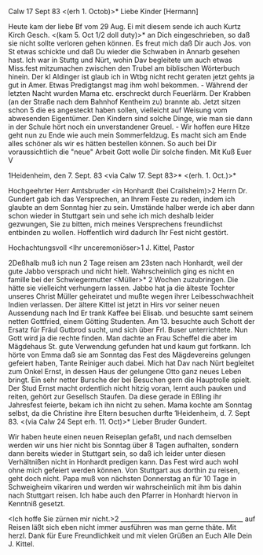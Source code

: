  Calw 17 Sept 83
 <(erh 1. Octob)>*
Liebe Kinder [Hermann]

Heute kam der liebe Bf vom 29 Aug. Ei mit diesem sende ich auch Kurtz Kirch Gesch. <(kam 5. Oct 1/2 doll duty)>* an Dich eingeschrieben, so daß sie nicht sollte verloren gehen können. Es freut mich daß Dir auch Jos. von St etwas schickte und daß Du wieder die Schwaben in Annarb gesehen hast. Ich war in Stuttg und Nürt, wohin Dav begleitete um auch etwas Miss.fest mitzumachen zwischen den Trubel am biblischen Wörterbuch hinein. Der kl Aldinger ist glaub ich in Wtbg nicht recht geraten jetzt gehts ja gut in Amer. Etwas Predigtangst mag ihm wohl bekommen. - Während der letzten Nacht wurden Mama etc. erschreckt durch Feuerlärm. Der Krabben (an der Straße nach dem Bahnhof Kentheim zu) brannte ab. Jetzt sitzen schon 5 die es angesteckt haben sollen, vielleicht auf Weisung vom abwesenden Eigentümer. Den Kindern sind solche Dinge, wie man sie dann in der Schule hört noch ein unverstandener Greuel. - Wir hoffen eure Hitze geht nun zu Ende wie auch mein Sommerfeldzug. Es macht sich am Ende alles schöner als wir es hätten bestellen können. So auch bei Dir voraussichtlich die "neue" Arbeit Gott wolle Dir solche finden.
 Mit Kuß Euer V



 1Heidenheim, den 7. Sept. 83
 <via Calw 17. Sept 83>*
 <(erh. 1. Oct.)>*

Hochgeehrter Herr Amtsbruder <in Honhardt (bei Crailsheim)>2 
Herrn Dr. Gundert gab ich das Versprechen, an Ihrem Feste zu reden, indem ich glaubte an dem Sonntag hier zu sein. Umstände halber werde ich aber dann schon wieder in Stuttgart sein und sehe ich mich deshalb leider gezwungen, Sie zu bitten, mich meines Versprechens freundlichst entbinden zu wollen. Hoffentlich wird dadurch Ihr Fest nicht gestört.

 Hochachtungsvoll <Ihr unceremoniöser>1
 J. Kittel, Pastor

2Deßhalb muß ich nun 2 Tage reisen am 23sten nach Honhardt, weil der gute Jabbo versprach und nicht hielt. Wahrscheinlich ging es nicht en famille bei der Schwiegermutter <Müller>* 2 Wochen zuzubringen. Die hätte sie vielleicht verhungern lassen. Jabbo hat ja die älteste Tochter unseres Christ Müller geheiratet und mußte wegen ihrer Leibesschwachheit Indien verlassen. Der ältere Kittel ist jetzt in Hirs vor seiner neuen Aussendung nach Ind Er trank Kaffee bei Elisab. und besuchte samt seinem netten Gottfried, einem Götting Studenten. Am 13. besuchte auch Schott der Ersatz für Fräul Gutbrod sucht, und sich über Frl. Buser unterrichtete. Nun Gott wird ja die rechte finden. Man dachte an Frau Scheffel die aber im Mägdehaus St. gute Verwendung gefunden hat und kaum gut fortkann. Ich hörte von Emma daß sie am Sonntag das Fest des Mägdevereins gelungen gefeiert haben, Tante Reiniger auch dabei. Mich hat Dav nach Nürt begleitet zum Onkel Ernst, in dessen Haus der gelungene Otto ganz neues Leben bringt. Ein sehr netter Bursche der bei Besuchen gern die Hauptrolle spielt. Der Stud Ernst macht ordentlich nicht hitzig voran, lernt auch pauken und reiten, gehört zur Gesellsch Staufen. Da diese gerade in Eßling ihr Jahresfest feierte, bekam ich ihn nicht zu sehen. Mama kochte am Sonntag selbst, da die Christine ihre Eltern besuchen durfte
 1Heidenheim, d. 7. Sept 83.
 <(via Calw 24 Sept erh. 11. Oct)>*
Lieber Bruder Gundert.

Wir haben heute einen neuen Reiseplan gefaßt, und nach demselben werden wir uns hier nicht bis Sonntag über 8 Tagen aufhalten, sondern dann bereits wieder in Stuttgart sein, so daß ich leider unter diesen Verhältnißen nicht in Honhardt predigen kann. Das Fest wird auch wohl ohne mich gefeiert werden können. Von Stuttgart aus dorthin zu reisen, geht doch nicht. Papa muß von nächsten Donnerstag an für 10 Tage in Schweigheim vikariren und werden wir wahrscheinlich mit ihm bis dahin nach Stuttgart reisen. Ich habe auch den Pfarrer in Honhardt hiervon in Kenntniß gesetzt.


<Ich hoffe Sie zürnen mir nicht.>2 _______________________________________ auf Reisen läßt sich eben nicht immer ausführen was man gerne thäte. 
Mit herzl. Dank für Eure Freundlichkeit und mit vielen Grüßen an Euch Alle  Dein
 J. Kittel.
